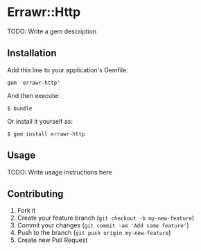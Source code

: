 # Errawr::Http

TODO: Write a gem description

## Installation

Add this line to your application's Gemfile:

    gem 'errawr-http'

And then execute:

    $ bundle

Or install it yourself as:

    $ gem install errawr-http

## Usage

TODO: Write usage instructions here

## Contributing

1. Fork it
2. Create your feature branch (`git checkout -b my-new-feature`)
3. Commit your changes (`git commit -am 'Add some feature'`)
4. Push to the branch (`git push origin my-new-feature`)
5. Create new Pull Request
